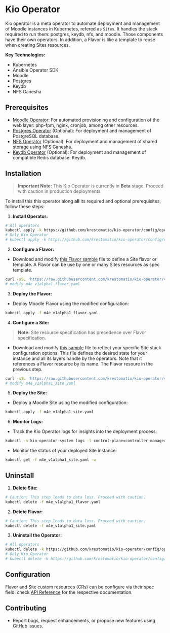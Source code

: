 # Kio Operator

Kio operator is a meta operator to automate deployment and management of Moodle instances in Kubernetes, refered as `Sites`. It handles the stack required to run them: postgres, keydb, nfs, and moodle. Those components have their own operators. In addition, a Flavor is like a template to reuse when creating Sites resources.

**Key Technologies:**

* Kubernetes
* Ansible Operator SDK
* Moodle
* Postgres
* Keydb
* NFS Ganesha

## Prerequisites

* [Moodle Operator](https://github.com/krestomatio/moodle-operator): For automated provisioning and configuration of the web layer: php-fpm, nginx, cronjob, among other resources.
* [Postgres Operator](https://github.com/krestomatio/moodle-operator) (Optional): For deployment and management of PostgreSQL database.
* [NFS Operator](https://github.com/krestomatio/moodle-operator) (Optional): For deployment and management of shared storage using NFS Ganesha.
* [Keydb Operator](https://github.com/krestomatio/moodle-operator) (Optional): For deployment and management of compatible Redis database: Keydb.

## Installation

> **Important Note:** This Kio Operator is currently in **Beta** stage. Proceed with caution in production deployments.

To install this this operator along **all** its required and optional prerequisites, follow these steps:

1. **Install Operator:**
```bash
# All operators
kubectl apply -k https://github.com/krestomatio/kio-operator/config/operators?ref=v0.3.45
# Only Kio Operator
# kubectl apply -k https://github.com/krestomatio/kio-operator/config/default?ref=v0.3.45
```

2. **Configure a Flavor:**
- Download and modify [this Flavor sample](https://raw.githubusercontent.com/krestomatio/kio-operator/v0.3.45/config/samples/m4e_v1alpha1_flavor.yaml) file to define a Site flavor or template. A Flavor can be use by one or many Sites resources as spec template.
```bash
curl -sSL 'https://raw.githubusercontent.com/krestomatio/kio-operator/v0.3.45/config/samples/m4e_v1alpha1_flavor.yaml' -o m4e_v1alpha1_flavor.yaml
# modify m4e_v1alpha1_flavor.yaml
```

3. **Deploy the Flavor:**
- Deploy Moodle Flavor using the modified configuration:
```bash
kubectl apply -f m4e_v1alpha1_flavor.yaml
```

4. **Configure a Site:**
> **Note:** Site resource specification has precedence over Flavor specification.
- Download and modify [this sample](https://raw.githubusercontent.com/krestomatio/kio-operator/v0.3.45/config/samples/m4e_v1alpha1_site.yaml) file to reflect your specific Site stack configuration options. This file defines the desired state for your instance and all its layers handle by the operators. Note that it references a Flavor resource by its name. The Flavor resoure in the previous step.
```bash
curl -sSL 'https://raw.githubusercontent.com/krestomatio/kio-operator/v0.3.45/config/samples/m4e_v1alpha1_site.yaml' -o m4e_v1alpha1_site.yaml
# modify m4e_v1alpha1_site.yaml
```

5. **Deploy the Site:**
- Deploy a Moodle Site using the modified configuration:
```bash
kubectl apply -f m4e_v1alpha1_site.yaml
```

6. **Monitor Logs:**
- Track the Kio Operator logs for insights into the deployment process:
```bash
kubectl -n kio-operator-system logs -l control-plane=controller-manager -c manager -f
```

- Monitor the status of your deployed Site instance:
```bash
kubectl get -f m4e_v1alpha1_site.yaml -w
```

## Uninstall

1. **Delete Site:**
```bash
# Caution: This step leads to data loss. Proceed with caution.
kubectl delete -f m4e_v1alpha1_flavor.yaml
```

2. **Delete Flavor:**
```bash
# Caution: This step leads to data loss. Proceed with caution.
kubectl delete -f m4e_v1alpha1_site.yaml
```

3. **Uninstall the Operator:**
```bash
# All operators
kubectl delete -k https://github.com/krestomatio/kio-operator/config/operators?ref=v0.3.45
# Only Kio Operator
# kubectl delete -k https://github.com/krestomatio/kio-operator/config/default?ref=v0.3.45
```

## Configuration

Flavor and Site custom resources (CRs) can be configure via their spec field: check [API Reference](api.md) for the respective documentation.

## Contributing

* Report bugs, request enhancements, or propose new features using GitHub issues.
